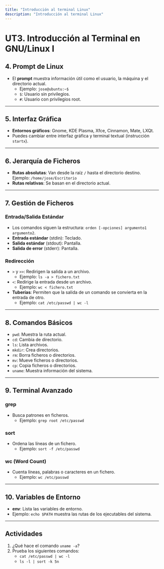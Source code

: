 ```yaml
---
title: "Introducción al terminal Linux"
description: "Introducción al terminal Linux"
---
```


# UT3. Introducción al Terminal en GNU/Linux I

## 4. Prompt de Linux

- El **prompt** muestra información útil como el usuario, la máquina y el directorio actual.
  - Ejemplo: `jose@ubuntu:~$`
  - `$`: Usuario sin privilegios.
  - `#`: Usuario con privilegios root.

---

## 5. Interfaz Gráfica

- **Entornos gráficos**: Gnome, KDE Plasma, Xfce, Cinnamon, Mate, LXQt.
- Puedes cambiar entre interfaz gráfica y terminal textual (instrucción `startx`).

---

## 6. Jerarquía de Ficheros

- **Rutas absolutas**: Van desde la raíz `/` hasta el directorio destino. Ejemplo: `/home/jose/Escritorio`
- **Rutas relativas**: Se basan en el directorio actual.

---

## 7. Gestión de Ficheros

### Entrada/Salida Estándar

- Los comandos siguen la estructura: `orden [-opciones] argumento1 argumento2`.
- **Entrada estándar** (stdin): Teclado.
- **Salida estándar** (stdout): Pantalla.
- **Salida de error** (stderr): Pantalla.

### Redirección

- `>` y `>>`: Redirigen la salida a un archivo.
  - Ejemplo: `ls -a > fichero.txt`
- `<`: Redirige la entrada desde un archivo.
  - Ejemplo: `wc < fichero.txt`
- **Tuberías**: Permiten que la salida de un comando se convierta en la entrada de otro.
  - Ejemplo: `cat /etc/passwd | wc -l`

---

## 8. Comandos Básicos

- `pwd`: Muestra la ruta actual.
- `cd`: Cambia de directorio.
- `ls`: Lista archivos.
- `mkdir`: Crea directorios.
- `rm`: Borra ficheros o directorios.
- `mv`: Mueve ficheros o directorios.
- `cp`: Copia ficheros o directorios.
- `uname`: Muestra información del sistema.

---

## 9. Terminal Avanzado

### grep
- Busca patrones en ficheros.
  - Ejemplo: `grep root /etc/passwd`

### sort
- Ordena las líneas de un fichero.
  - Ejemplo: `sort -f /etc/passwd`

### wc (Word Count)
- Cuenta líneas, palabras o caracteres en un fichero.
  - Ejemplo: `wc /etc/passwd`

---

## 10. Variables de Entorno

- **env**: Lista las variables de entorno.
- Ejemplo: `echo $PATH` muestra las rutas de los ejecutables del sistema.

---

## Actividades

1. ¿Qué hace el comando `uname -a`?
2. Prueba los siguientes comandos:
   - `cat /etc/passwd | wc -l`
   - `ls -l | sort -k 5n`
